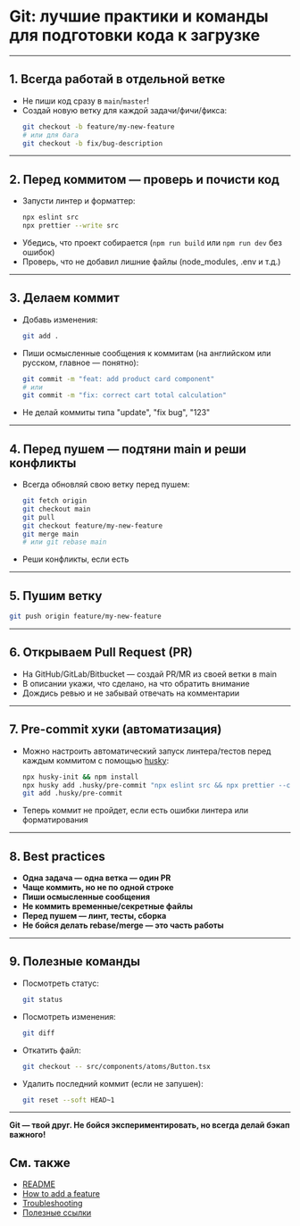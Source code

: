 # Git: лучшие практики и команды для подготовки кода к загрузке

---

## 1. Всегда работай в отдельной ветке
- Не пиши код сразу в `main`/`master`!
- Создай новую ветку для каждой задачи/фичи/фикса:
  ```bash
  git checkout -b feature/my-new-feature
  # или для бага
  git checkout -b fix/bug-description
  ```

---

## 2. Перед коммитом — проверь и почисти код
- Запусти линтер и форматтер:
  ```bash
  npx eslint src
  npx prettier --write src
  ```
- Убедись, что проект собирается (`npm run build` или `npm run dev` без ошибок)
- Проверь, что не добавил лишние файлы (node_modules, .env и т.д.)

---

## 3. Делаем коммит
- Добавь изменения:
  ```bash
  git add .
  ```
- Пиши осмысленные сообщения к коммитам (на английском или русском, главное — понятно):
  ```bash
  git commit -m "feat: add product card component"
  # или
  git commit -m "fix: correct cart total calculation"
  ```
- Не делай коммиты типа "update", "fix bug", "123"

---

## 4. Перед пушем — подтяни main и реши конфликты
- Всегда обновляй свою ветку перед пушем:
  ```bash
  git fetch origin
  git checkout main
  git pull
  git checkout feature/my-new-feature
  git merge main
  # или git rebase main
  ```
- Реши конфликты, если есть

---

## 5. Пушим ветку
```bash
git push origin feature/my-new-feature
```

---

## 6. Открываем Pull Request (PR)
- На GitHub/GitLab/Bitbucket — создай PR/MR из своей ветки в main
- В описании укажи, что сделано, на что обратить внимание
- Дождись ревью и не забывай отвечать на комментарии

---

## 7. Pre-commit хуки (автоматизация)
- Можно настроить автоматический запуск линтера/тестов перед каждым коммитом с помощью [husky](https://typicode.github.io/husky/#/):
  ```bash
  npx husky-init && npm install
  npx husky add .husky/pre-commit "npx eslint src && npx prettier --check src"
  git add .husky/pre-commit
  ```
- Теперь коммит не пройдет, если есть ошибки линтера или форматирования

---

## 8. Best practices
- **Одна задача — одна ветка — один PR**
- **Чаще коммить, но не по одной строке**
- **Пиши осмысленные сообщения**
- **Не коммить временные/секретные файлы**
- **Перед пушем — линт, тесты, сборка**
- **Не бойся делать rebase/merge — это часть работы**

---

## 9. Полезные команды
- Посмотреть статус:
  ```bash
  git status
  ```
- Посмотреть изменения:
  ```bash
  git diff
  ```
- Откатить файл:
  ```bash
  git checkout -- src/components/atoms/Button.tsx
  ```
- Удалить последний коммит (если не запушен):
  ```bash
  git reset --soft HEAD~1
  ```

---

**Git — твой друг. Не бойся экспериментировать, но всегда делай бэкап важного!**

## См. также
- [README](./README.md)
- [How to add a feature](./How-to-add-feature.md)
- [Troubleshooting](./Troubleshooting.md)
- [Полезные ссылки](./Useful-links.md) 